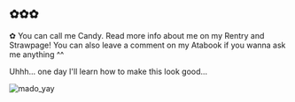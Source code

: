 ## ✿✿✿

✿ You can call me Candy. Read more info about me on my Rentry and Strawpage! You can also leave a comment on my Atabook if you wanna ask me anything ^^


Uhhh... one day I'll learn how to make this look good...

![mado_yay](https://github.com/user-attachments/assets/26eaa8e6-8241-4b76-8324-5c09808b3642)

